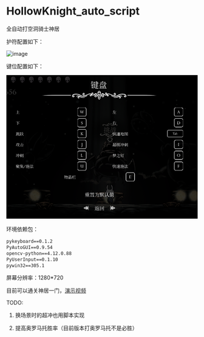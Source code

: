 # HollowKnight_auto_script
全自动打空洞骑士神居

护符配置如下：

![image](https://github.com/Frank-Star-fn/HollowKnight_auto_script/blob/main/HollowKnight_auto_script/resources/%E6%8A%A4%E7%AC%A6.png)

键位配置如下：

![image](https://github.com/Frank-Star-fn/HollowKnight_auto_script/blob/main/HollowKnight_auto_script/resources//keymaps.png)

环境依赖包：
```
pykeyboard==0.1.2
PyAutoGUI==0.9.54
opencv-python==4.12.0.88
PyUserInput==0.1.10
pywin32==305.1
```

屏幕分辨率：1280*720

目前可以通关神居一门，[演示视频](https://www.bilibili.com/video/BV14Q4y1W7c3/?spm_id_from=333.999.0.0&vd_source=c9e43e97a527acb90f53a8a86908ef27)

TODO:

1. 换场景时的超冲也用脚本实现

2. 提高奥罗马托胜率（目前版本打奥罗马托不是必胜）
